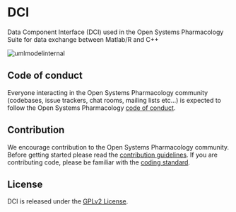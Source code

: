 # DCI
Data Component Interface (DCI) used in the Open Systems Pharmacology Suite for data exchange between Matlab/R and C++

![umlmodelinternal](https://cloud.githubusercontent.com/assets/25061876/23662222/1b15f79c-034f-11e7-9e4f-ae6213959058.gif)

## Code of conduct
Everyone interacting in the Open Systems Pharmacology community (codebases, issue trackers, chat rooms, mailing lists etc...) is expected to follow the Open Systems Pharmacology [code of conduct](https://github.com/Open-Systems-Pharmacology/Suite/blob/master/CODE_OF_CONDUCT.md).

## Contribution
We encourage contribution to the Open Systems Pharmacology community. Before getting started please read the [contribution guidelines](https://github.com/Open-Systems-Pharmacology/Suite/blob/master/CONTRIBUTING.md). If you are contributing code, please be familiar with the [coding standard](https://github.com/Open-Systems-Pharmacology/Suite/blob/master/CODING_STANDARDS.md).

## License
DCI is released under the [GPLv2 License](LICENSE).
